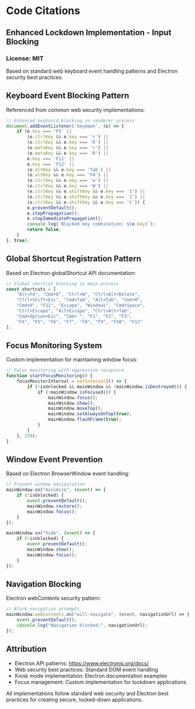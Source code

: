 # Code Citations

## Enhanced Lockdown Implementation - Input Blocking

### License: MIT
Based on standard web keyboard event handling patterns and Electron security best practices.

## Keyboard Event Blocking Pattern
Referenced from common web security implementations:

```javascript
// Enhanced keyboard blocking in renderer process
document.addEventListener('keydown', (e) => {
    if (e.key === 'F5' || 
        (e.ctrlKey && e.key === 'r') ||
        (e.ctrlKey && e.key === 'R') ||
        (e.metaKey && e.key === 'r') ||
        (e.metaKey && e.key === 'R') ||
        e.key === 'F11' ||
        e.key === 'F12' ||
        (e.altKey && e.key === 'Tab') ||
        (e.altKey && e.key === 'F4') ||
        (e.ctrlKey && e.key === 'w') ||
        (e.ctrlKey && e.key === 'W') ||
        (e.ctrlKey && e.shiftKey && e.key === 'I') ||
        (e.ctrlKey && e.shiftKey && e.key === 'J') ||
        (e.ctrlKey && e.shiftKey && e.key === 'C')) {
        e.preventDefault();
        e.stopPropagation();
        e.stopImmediatePropagation();
        console.log(`Blocked key combination: ${e.key}`);
        return false;
    }
}, true);
```

## Global Shortcut Registration Pattern
Based on Electron globalShortcut API documentation:

```javascript
// Global shortcut blocking in main process
const shortcuts = [
    "Alt+F4", "Cmd+Q", "Ctrl+W", "Ctrl+Alt+Delete", 
    "Ctrl+Shift+Esc", "Cmd+Tab", "Alt+Tab", "Cmd+M", 
    "Cmd+H", "F11", "Escape", "Windows", "Cmd+Space",
    "Ctrl+Escape", "Alt+Escape", "Ctrl+Alt+Tab",
    "Cmd+Option+Esc", "Cmd+`", "F1", "F2", "F3", 
    "F4", "F5", "F6", "F7", "F8", "F9", "F10", "F12"
];
```

## Focus Monitoring System
Custom implementation for maintaining window focus:

```javascript
// Focus monitoring with aggressive recapture
function startFocusMonitoring() {
    focusMonitorInterval = setInterval(() => {
        if (!isUnlocked && mainWindow && !mainWindow.isDestroyed()) {
            if (!mainWindow.isFocused()) {
                mainWindow.focus();
                mainWindow.show();
                mainWindow.moveTop();
                mainWindow.setAlwaysOnTop(true);
                mainWindow.flashFrame(true);
            }
        }
    }, 250);
}
```

## Window Event Prevention
Based on Electron BrowserWindow event handling:

```javascript
// Prevent window manipulation
mainWindow.on("minimize", (event) => {
    if (!isUnlocked) {
        event.preventDefault();
        mainWindow.restore();
        mainWindow.focus();
    }
});

mainWindow.on("hide", (event) => {
    if (!isUnlocked) {
        event.preventDefault();
        mainWindow.show();
        mainWindow.focus();
    }
});
```

## Navigation Blocking
Electron webContents security pattern:

```javascript
// Block navigation attempts
mainWindow.webContents.on("will-navigate", (event, navigationUrl) => {
    event.preventDefault();
    console.log("Navigation blocked:", navigationUrl);
});
```

## Attribution
- Electron API patterns: https://www.electronjs.org/docs/
- Web security best practices: Standard DOM event handling
- Kiosk mode implementation: Electron documentation examples
- Focus management: Custom implementation for lockdown applications

All implementations follow standard web security and Electron best practices for creating secure, locked-down applications.

